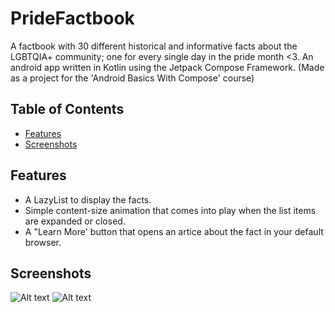 # PrideFactbook

A factbook with 30 different historical and informative facts about the LGBTQIA+ community; one for every single day in the pride month <3.
An android app written in Kotlin using the Jetpack Compose Framework. (Made as a project for the 'Android Basics With Compose' course)

## Table of Contents

- [Features](#features)
- [Screenshots](#screenshots)


## Features

- A LazyList to display the facts.
- Simple content-size animation that comes into play when the list items are expanded or closed.
- A "Learn More' button that opens an artice about the fact in your default browser.

## Screenshots

![Alt text](/relative/path/to/img.jpg?raw=true "Optional Title")
![Alt text](/relative/path/to/img.jpg?raw=true "Optional Title")
